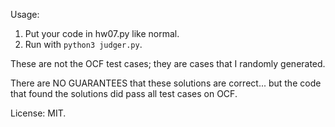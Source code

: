 Usage:

1. Put your code in hw07.py like normal.
2. Run with `python3 judger.py`.

These are not the OCF test cases; they are cases that I randomly generated.

There are NO GUARANTEES that these solutions are correct... but the code that
found the solutions did pass all test cases on OCF.

License: MIT.
